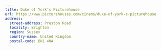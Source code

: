 ```yaml
---
title: Duke of York’s Picturehouse
url: https://www.picturehouses.com/cinema/duke-of-york-s-picturehouse
address:
  street-address: Preston Road
  locality: Brighton
  region: Sussex
  country-name: United Kingdom
  postal-code: BN1 4NA
---
```

